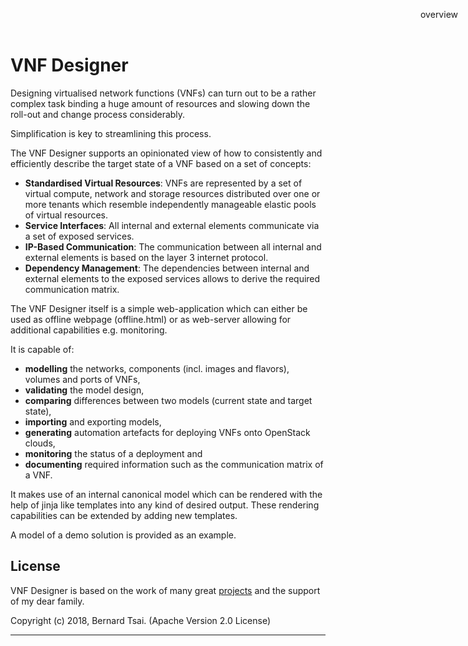 VNF Designer
============

Designing virtualised network functions (VNFs) can turn out to be a rather complex task binding a huge amount of resources and slowing down the roll-out and change process considerably.

Simplification is key to streamlining this process.

The VNF Designer supports an opinionated view of how to consistently and efficiently describe the target state of a VNF based on a set of concepts:

* **Standardised Virtual Resources**: VNFs are represented by a set of virtual compute, network and storage resources distributed over one or more tenants which resemble independently manageable elastic pools of virtual resources.
* **Service Interfaces**: All internal and external elements communicate via a set of exposed services.
* **IP-Based Communication**: The communication between all internal and external elements is based on the layer 3 internet protocol.
* **Dependency Management**: The dependencies between internal and external elements to the exposed services allows to derive the required communication matrix.

The VNF Designer itself is a simple web-application which can either be used as offline webpage (offline.html) or as web-server allowing for additional capabilities e.g. monitoring.

It is capable of:
- **modelling** the networks, components (incl. images and flavors), volumes and ports of VNFs,
- **validating** the model design,
- **comparing** differences between two models (current state and target state),
- **importing** and exporting models,
- **generating** automation artefacts for deploying VNFs onto OpenStack clouds,
- **monitoring** the status of a deployment and
- **documenting** required information such as the communication matrix of a VNF.

It makes use of an internal canonical model which can be rendered with the help of jinja like templates into any kind of desired output. These rendering capabilities can be extended by adding new templates.

A model of a demo solution is provided as an example.

License
-------

VNF Designer is based on the work of many great [projects](credits.md) and the support of my dear family.

Copyright (c) 2018, Bernard Tsai. (Apache Version 2.0 License)

-----

<div style="z-index:100; position: fixed; top: 16px; right: 16px;"><a style="text-decoration: none;" href="index.html">overview</a></div>

